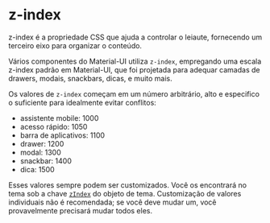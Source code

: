 # z-index

<p class="description">z-index é a propriedade CSS que ajuda a controlar o leiaute, fornecendo um terceiro eixo para organizar o conteúdo.</p>

Vários componentes do Material-UI utiliza `z-index`, empregando uma escala z-index padrão em Material-UI, que foi projetada para adequar camadas de drawers, modais, snackbars, dicas, e muito mais.

Os valores de `z-index` começam em um número arbitrário, alto e especifico o suficiente para idealmente evitar conflitos:

- assistente mobile: 1000
- acesso rápido: 1050
- barra de aplicativos: 1100
- drawer: 1200
- modal: 1300
- snackbar: 1400
- dica: 1500

Esses valores sempre podem ser customizados. Você os encontrará no tema sob a chave [`zIndex`](/customization/default-theme/?expand-path=$.zIndex) do objeto de tema. Customização de valores individuais não é recomendada; se você deve mudar um, você provavelmente precisará mudar todos eles.
